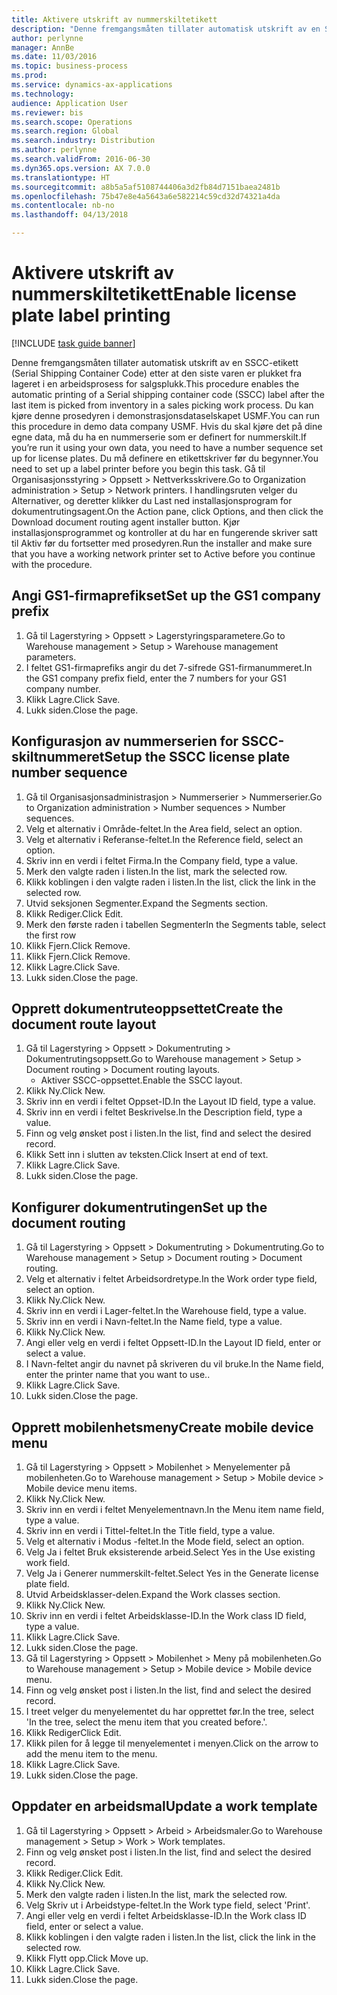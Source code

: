 ```yaml
--- 
title: Aktivere utskrift av nummerskiltetikett
description: "Denne fremgangsmåten tillater automatisk utskrift av en SSCC-etikett (Serial Shipping Container Code) etter at den siste varen er plukket fra lageret i en arbeidsprosess for salgsplukk."
author: perlynne
manager: AnnBe
ms.date: 11/03/2016
ms.topic: business-process
ms.prod: 
ms.service: dynamics-ax-applications
ms.technology: 
audience: Application User
ms.reviewer: bis
ms.search.scope: Operations
ms.search.region: Global
ms.search.industry: Distribution
ms.author: perlynne
ms.search.validFrom: 2016-06-30
ms.dyn365.ops.version: AX 7.0.0
ms.translationtype: HT
ms.sourcegitcommit: a8b5a5af5108744406a3d2fb84d7151baea2481b
ms.openlocfilehash: 75b47e8e4a5643a6e582214c59cd32d74321a4da
ms.contentlocale: nb-no
ms.lasthandoff: 04/13/2018

---
```

# <a name="enable-license-plate-label-printing"></a><span data-ttu-id="17cc1-103">Aktivere utskrift av nummerskiltetikett</span><span class="sxs-lookup"><span data-stu-id="17cc1-103">Enable license plate label printing</span></span>

[!INCLUDE [task guide banner](../../includes/task-guide-banner.md)]

<span data-ttu-id="17cc1-104">Denne fremgangsmåten tillater automatisk utskrift av en SSCC-etikett (Serial Shipping Container Code) etter at den siste varen er plukket fra lageret i en arbeidsprosess for salgsplukk.</span><span class="sxs-lookup"><span data-stu-id="17cc1-104">This procedure enables the automatic printing of a Serial shipping container code (SSCC) label after the last item is picked from inventory in a sales picking work process.</span></span> <span data-ttu-id="17cc1-105">Du kan kjøre denne prosedyren i demonstrasjonsdataselskapet USMF.</span><span class="sxs-lookup"><span data-stu-id="17cc1-105">You can run this procedure in demo data company USMF.</span></span> <span data-ttu-id="17cc1-106">Hvis du skal kjøre det på dine egne data, må du ha en nummerserie som er definert for nummerskilt.</span><span class="sxs-lookup"><span data-stu-id="17cc1-106">If you’re run it using your own data, you need to have a number sequence set up for license plates.</span></span> <span data-ttu-id="17cc1-107">Du må definere en etikettskriver før du begynner.</span><span class="sxs-lookup"><span data-stu-id="17cc1-107">You need to set up a label printer before you begin this task.</span></span> <span data-ttu-id="17cc1-108">Gå til Organisasjonsstyring > Oppsett > Nettverksskrivere.</span><span class="sxs-lookup"><span data-stu-id="17cc1-108">Go to Organization administration > Setup > Network printers.</span></span> <span data-ttu-id="17cc1-109">I handlingsruten velger du Alternativer, og deretter klikker du Last ned installasjonsprogram for dokumentrutingsagent.</span><span class="sxs-lookup"><span data-stu-id="17cc1-109">On the Action pane, click Options, and then click the Download document routing agent installer button.</span></span> <span data-ttu-id="17cc1-110">Kjør installasjonsprogrammet og kontroller at du har en fungerende skriver satt til Aktiv før du fortsetter med prosedyren.</span><span class="sxs-lookup"><span data-stu-id="17cc1-110">Run the installer and make sure that you have a working network printer set to Active before you continue with the procedure.</span></span>


## <a name="set-up-the-gs1-company-prefix"></a><span data-ttu-id="17cc1-111">Angi GS1-firmaprefikset</span><span class="sxs-lookup"><span data-stu-id="17cc1-111">Set up the GS1 company prefix</span></span>
1. <span data-ttu-id="17cc1-112">Gå til Lagerstyring > Oppsett > Lagerstyringsparametere.</span><span class="sxs-lookup"><span data-stu-id="17cc1-112">Go to Warehouse management > Setup > Warehouse management parameters.</span></span>
2. <span data-ttu-id="17cc1-113">I feltet GS1-firmaprefiks angir du det 7-sifrede GS1-firmanummeret.</span><span class="sxs-lookup"><span data-stu-id="17cc1-113">In the GS1 company prefix field, enter the 7 numbers for your GS1 company number.</span></span>
3. <span data-ttu-id="17cc1-114">Klikk Lagre.</span><span class="sxs-lookup"><span data-stu-id="17cc1-114">Click Save.</span></span>
4. <span data-ttu-id="17cc1-115">Lukk siden.</span><span class="sxs-lookup"><span data-stu-id="17cc1-115">Close the page.</span></span>

## <a name="setup-the-sscc-license-plate-number-sequence"></a><span data-ttu-id="17cc1-116">Konfigurasjon av nummerserien for SSCC-skiltnummeret</span><span class="sxs-lookup"><span data-stu-id="17cc1-116">Setup the SSCC license plate number sequence</span></span>
1. <span data-ttu-id="17cc1-117">Gå til Organisasjonsadministrasjon > Nummerserier > Nummerserier.</span><span class="sxs-lookup"><span data-stu-id="17cc1-117">Go to Organization administration > Number sequences > Number sequences.</span></span>
2. <span data-ttu-id="17cc1-118">Velg et alternativ i Område-feltet.</span><span class="sxs-lookup"><span data-stu-id="17cc1-118">In the Area field, select an option.</span></span>
3. <span data-ttu-id="17cc1-119">Velg et alternativ i Referanse-feltet.</span><span class="sxs-lookup"><span data-stu-id="17cc1-119">In the Reference field, select an option.</span></span>
4. <span data-ttu-id="17cc1-120">Skriv inn en verdi i feltet Firma.</span><span class="sxs-lookup"><span data-stu-id="17cc1-120">In the Company field, type a value.</span></span>
5. <span data-ttu-id="17cc1-121">Merk den valgte raden i listen.</span><span class="sxs-lookup"><span data-stu-id="17cc1-121">In the list, mark the selected row.</span></span>
6. <span data-ttu-id="17cc1-122">Klikk koblingen i den valgte raden i listen.</span><span class="sxs-lookup"><span data-stu-id="17cc1-122">In the list, click the link in the selected row.</span></span>
7. <span data-ttu-id="17cc1-123">Utvid seksjonen Segmenter.</span><span class="sxs-lookup"><span data-stu-id="17cc1-123">Expand the Segments section.</span></span>
8. <span data-ttu-id="17cc1-124">Klikk Rediger.</span><span class="sxs-lookup"><span data-stu-id="17cc1-124">Click Edit.</span></span>
9. <span data-ttu-id="17cc1-125">Merk den første raden i tabellen Segmenter</span><span class="sxs-lookup"><span data-stu-id="17cc1-125">In the Segments table, select the first row</span></span>
10. <span data-ttu-id="17cc1-126">Klikk Fjern.</span><span class="sxs-lookup"><span data-stu-id="17cc1-126">Click Remove.</span></span>
11. <span data-ttu-id="17cc1-127">Klikk Fjern.</span><span class="sxs-lookup"><span data-stu-id="17cc1-127">Click Remove.</span></span>
12. <span data-ttu-id="17cc1-128">Klikk Lagre.</span><span class="sxs-lookup"><span data-stu-id="17cc1-128">Click Save.</span></span>
13. <span data-ttu-id="17cc1-129">Lukk siden.</span><span class="sxs-lookup"><span data-stu-id="17cc1-129">Close the page.</span></span>

## <a name="create-the-document-route-layout"></a><span data-ttu-id="17cc1-130">Opprett dokumentruteoppsettet</span><span class="sxs-lookup"><span data-stu-id="17cc1-130">Create the document route layout</span></span>
1. <span data-ttu-id="17cc1-131">Gå til Lagerstyring > Oppsett > Dokumentruting > Dokumentrutingsoppsett.</span><span class="sxs-lookup"><span data-stu-id="17cc1-131">Go to Warehouse management > Setup > Document routing > Document routing layouts.</span></span>
    * <span data-ttu-id="17cc1-132">Aktiver SSCC-oppsettet.</span><span class="sxs-lookup"><span data-stu-id="17cc1-132">Enable the SSCC layout.</span></span>  
2. <span data-ttu-id="17cc1-133">Klikk Ny.</span><span class="sxs-lookup"><span data-stu-id="17cc1-133">Click New.</span></span>
3. <span data-ttu-id="17cc1-134">Skriv inn en verdi i feltet Oppset-ID.</span><span class="sxs-lookup"><span data-stu-id="17cc1-134">In the Layout ID field, type a value.</span></span>
4. <span data-ttu-id="17cc1-135">Skriv inn en verdi i feltet Beskrivelse.</span><span class="sxs-lookup"><span data-stu-id="17cc1-135">In the Description field, type a value.</span></span>
5. <span data-ttu-id="17cc1-136">Finn og velg ønsket post i listen.</span><span class="sxs-lookup"><span data-stu-id="17cc1-136">In the list, find and select the desired record.</span></span>
6. <span data-ttu-id="17cc1-137">Klikk Sett inn i slutten av teksten.</span><span class="sxs-lookup"><span data-stu-id="17cc1-137">Click Insert at end of text.</span></span>
7. <span data-ttu-id="17cc1-138">Klikk Lagre.</span><span class="sxs-lookup"><span data-stu-id="17cc1-138">Click Save.</span></span>
8. <span data-ttu-id="17cc1-139">Lukk siden.</span><span class="sxs-lookup"><span data-stu-id="17cc1-139">Close the page.</span></span>

## <a name="set-up-the-document-routing"></a><span data-ttu-id="17cc1-140">Konfigurer dokumentrutingen</span><span class="sxs-lookup"><span data-stu-id="17cc1-140">Set up the document routing</span></span>
1. <span data-ttu-id="17cc1-141">Gå til Lagerstyring > Oppsett > Dokumentruting > Dokumentruting.</span><span class="sxs-lookup"><span data-stu-id="17cc1-141">Go to Warehouse management > Setup > Document routing > Document routing.</span></span>
2. <span data-ttu-id="17cc1-142">Velg et alternativ i feltet Arbeidsordretype.</span><span class="sxs-lookup"><span data-stu-id="17cc1-142">In the Work order type field, select an option.</span></span>
3. <span data-ttu-id="17cc1-143">Klikk Ny.</span><span class="sxs-lookup"><span data-stu-id="17cc1-143">Click New.</span></span>
4. <span data-ttu-id="17cc1-144">Skriv inn en verdi i Lager-feltet.</span><span class="sxs-lookup"><span data-stu-id="17cc1-144">In the Warehouse field, type a value.</span></span>
5. <span data-ttu-id="17cc1-145">Skriv inn en verdi i Navn-feltet.</span><span class="sxs-lookup"><span data-stu-id="17cc1-145">In the Name field, type a value.</span></span>
6. <span data-ttu-id="17cc1-146">Klikk Ny.</span><span class="sxs-lookup"><span data-stu-id="17cc1-146">Click New.</span></span>
7. <span data-ttu-id="17cc1-147">Angi eller velg en verdi i feltet Oppsett-ID.</span><span class="sxs-lookup"><span data-stu-id="17cc1-147">In the Layout ID field, enter or select a value.</span></span>
8. <span data-ttu-id="17cc1-148">I Navn-feltet angir du navnet på skriveren du vil bruke.</span><span class="sxs-lookup"><span data-stu-id="17cc1-148">In the Name field, enter the printer name that you want to use..</span></span>
9. <span data-ttu-id="17cc1-149">Klikk Lagre.</span><span class="sxs-lookup"><span data-stu-id="17cc1-149">Click Save.</span></span>
10. <span data-ttu-id="17cc1-150">Lukk siden.</span><span class="sxs-lookup"><span data-stu-id="17cc1-150">Close the page.</span></span>

## <a name="create-mobile-device-menu"></a><span data-ttu-id="17cc1-151">Opprett mobilenhetsmeny</span><span class="sxs-lookup"><span data-stu-id="17cc1-151">Create mobile device menu</span></span>
1. <span data-ttu-id="17cc1-152">Gå til Lagerstyring > Oppsett > Mobilenhet > Menyelementer på mobilenheten.</span><span class="sxs-lookup"><span data-stu-id="17cc1-152">Go to Warehouse management > Setup > Mobile device > Mobile device menu items.</span></span>
2. <span data-ttu-id="17cc1-153">Klikk Ny.</span><span class="sxs-lookup"><span data-stu-id="17cc1-153">Click New.</span></span>
3. <span data-ttu-id="17cc1-154">Skriv inn en verdi i feltet Menyelementnavn.</span><span class="sxs-lookup"><span data-stu-id="17cc1-154">In the Menu item name field, type a value.</span></span>
4. <span data-ttu-id="17cc1-155">Skriv inn en verdi i Tittel-feltet.</span><span class="sxs-lookup"><span data-stu-id="17cc1-155">In the Title field, type a value.</span></span>
5. <span data-ttu-id="17cc1-156">Velg et alternativ i Modus -feltet.</span><span class="sxs-lookup"><span data-stu-id="17cc1-156">In the Mode field, select an option.</span></span>
6. <span data-ttu-id="17cc1-157">Velg Ja i feltet Bruk eksisterende arbeid.</span><span class="sxs-lookup"><span data-stu-id="17cc1-157">Select Yes in the Use existing work field.</span></span>
7. <span data-ttu-id="17cc1-158">Velg Ja i Generer nummerskilt-feltet.</span><span class="sxs-lookup"><span data-stu-id="17cc1-158">Select Yes in the Generate license plate field.</span></span>
8. <span data-ttu-id="17cc1-159">Utvid Arbeidsklasser-delen.</span><span class="sxs-lookup"><span data-stu-id="17cc1-159">Expand the Work classes section.</span></span>
9. <span data-ttu-id="17cc1-160">Klikk Ny.</span><span class="sxs-lookup"><span data-stu-id="17cc1-160">Click New.</span></span>
10. <span data-ttu-id="17cc1-161">Skriv inn en verdi i feltet Arbeidsklasse-ID.</span><span class="sxs-lookup"><span data-stu-id="17cc1-161">In the Work class ID field, type a value.</span></span>
11. <span data-ttu-id="17cc1-162">Klikk Lagre.</span><span class="sxs-lookup"><span data-stu-id="17cc1-162">Click Save.</span></span>
12. <span data-ttu-id="17cc1-163">Lukk siden.</span><span class="sxs-lookup"><span data-stu-id="17cc1-163">Close the page.</span></span>
13. <span data-ttu-id="17cc1-164">Gå til Lagerstyring > Oppsett > Mobilenhet > Meny på mobilenheten.</span><span class="sxs-lookup"><span data-stu-id="17cc1-164">Go to Warehouse management > Setup > Mobile device > Mobile device menu.</span></span>
14. <span data-ttu-id="17cc1-165">Finn og velg ønsket post i listen.</span><span class="sxs-lookup"><span data-stu-id="17cc1-165">In the list, find and select the desired record.</span></span>
15. <span data-ttu-id="17cc1-166">I treet velger du menyelementet du har opprettet før.</span><span class="sxs-lookup"><span data-stu-id="17cc1-166">In the tree, select 'In the tree, select the menu item that you created before.'.</span></span>
16. <span data-ttu-id="17cc1-167">Klikk Rediger</span><span class="sxs-lookup"><span data-stu-id="17cc1-167">Click Edit.</span></span>
17. <span data-ttu-id="17cc1-168">Klikk pilen for å legge til menyelementet i menyen.</span><span class="sxs-lookup"><span data-stu-id="17cc1-168">Click on the arrow to add the menu item to the menu.</span></span>
18. <span data-ttu-id="17cc1-169">Klikk Lagre.</span><span class="sxs-lookup"><span data-stu-id="17cc1-169">Click Save.</span></span>
19. <span data-ttu-id="17cc1-170">Lukk siden.</span><span class="sxs-lookup"><span data-stu-id="17cc1-170">Close the page.</span></span>

## <a name="update-a-work-template"></a><span data-ttu-id="17cc1-171">Oppdater en arbeidsmal</span><span class="sxs-lookup"><span data-stu-id="17cc1-171">Update a work template</span></span>
1. <span data-ttu-id="17cc1-172">Gå til Lagerstyring > Oppsett > Arbeid > Arbeidsmaler.</span><span class="sxs-lookup"><span data-stu-id="17cc1-172">Go to Warehouse management > Setup > Work > Work templates.</span></span>
2. <span data-ttu-id="17cc1-173">Finn og velg ønsket post i listen.</span><span class="sxs-lookup"><span data-stu-id="17cc1-173">In the list, find and select the desired record.</span></span>
3. <span data-ttu-id="17cc1-174">Klikk Rediger.</span><span class="sxs-lookup"><span data-stu-id="17cc1-174">Click Edit.</span></span>
4. <span data-ttu-id="17cc1-175">Klikk Ny.</span><span class="sxs-lookup"><span data-stu-id="17cc1-175">Click New.</span></span>
5. <span data-ttu-id="17cc1-176">Merk den valgte raden i listen.</span><span class="sxs-lookup"><span data-stu-id="17cc1-176">In the list, mark the selected row.</span></span>
6. <span data-ttu-id="17cc1-177">Velg Skriv ut i Arbeidstype-feltet.</span><span class="sxs-lookup"><span data-stu-id="17cc1-177">In the Work type field, select 'Print'.</span></span>
7. <span data-ttu-id="17cc1-178">Angi eller velg en verdi i feltet Arbeidsklasse-ID.</span><span class="sxs-lookup"><span data-stu-id="17cc1-178">In the Work class ID field, enter or select a value.</span></span>
8. <span data-ttu-id="17cc1-179">Klikk koblingen i den valgte raden i listen.</span><span class="sxs-lookup"><span data-stu-id="17cc1-179">In the list, click the link in the selected row.</span></span>
9. <span data-ttu-id="17cc1-180">Klikk Flytt opp.</span><span class="sxs-lookup"><span data-stu-id="17cc1-180">Click Move up.</span></span>
10. <span data-ttu-id="17cc1-181">Klikk Lagre.</span><span class="sxs-lookup"><span data-stu-id="17cc1-181">Click Save.</span></span>
11. <span data-ttu-id="17cc1-182">Lukk siden.</span><span class="sxs-lookup"><span data-stu-id="17cc1-182">Close the page.</span></span>


